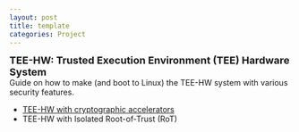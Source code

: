 ```yaml
---
layout: post
title: template
categories: Project
---
```

<p>
  <font size="+1"><b>
    TEE-HW: Trusted Execution Environment (TEE) Hardware System
  </b></font><br>
  Guide on how to make (and boot to Linux) the TEE-HW system with various security features.
  <ul>
    <li><a href="/project/2020/07/24/crypto-core">TEE-HW with cryptographic accelerators</a></li>
    <li>TEE-HW with Isolated Root-of-Trust (RoT)</li>
  </ul>
</p>

